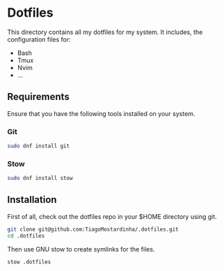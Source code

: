 # Dotfiles

This directory contains all my dotfiles for my system.
It includes, the configuration files for:
- Bash
- Tmux
- Nvim
- ...

## Requirements

Ensure that you have the following tools installed on your system.

### Git

```bash
sudo dnf install git
```

### Stow

```bash
sudo dnf install stow
```

## Installation

First of all, check out the dotfiles repo in your $HOME directory using git.

```bash
git clone git@github.com:TiagoMostardinha/.dotfiles.git
cd .dotfiles
```

Then use GNU stow to create symlinks for the files.

```
stow .dotfiles
```
